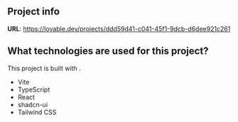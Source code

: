 ## Project info

**URL**: https://lovable.dev/projects/ddd59d41-c041-45f1-9dcb-d6dee921c261

## What technologies are used for this project?

This project is built with .

- Vite
- TypeScript
- React
- shadcn-ui
- Tailwind CSS

